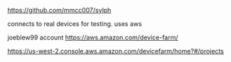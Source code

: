 https://github.com/mmcc007/sylph

connects to real devices for testing.
uses aws

joeblew99 account
https://aws.amazon.com/device-farm/

https://us-west-2.console.aws.amazon.com/devicefarm/home?#/projects



